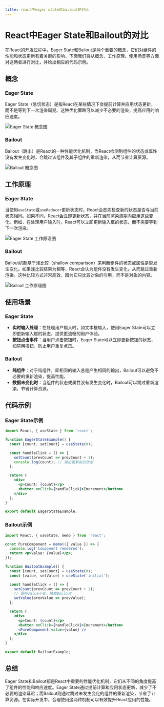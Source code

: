 ```yaml
---
title: react中eager state和bailout的对比
---
```


# React中Eager State和Bailout的对比

在React的开发过程中，Eager State和Bailout是两个重要的概念，它们对组件的性能和状态更新有着关键的影响。下面我们将从概念、工作原理、使用场景等方面对这两者进行对比，并给出相应的代码示例。

## 概念
### Eager State
Eager State（急切状态）是指React在某些情况下会提前计算并应用状态更新，而不是等到下一次渲染周期。这种优化策略可以减少不必要的渲染，提高应用的响应速度。

![Eager State 概念图](https://i-blog.csdnimg.cn/direct/1d01347ad84f441080b017c84eff9249.png#pic_center)


### Bailout
Bailout（跳出）是React的一种性能优化机制，当React检测到组件的状态或属性没有发生变化时，会跳过该组件及其子组件的重新渲染，从而节省计算资源。

![Bailout 概念图](https://via.placeholder.com/600x400?text=Bailout+Concept)


## 工作原理
### Eager State
当使用`useState`或`useReducer`更新状态时，React会首先检查新的状态是否与当前状态相同。如果不同，React会立即更新状态，并在当前渲染周期内应用这些变化。例如，在处理用户输入时，React可以立即更新输入框的状态，而不需要等到下一次渲染。

![Eager State 工作原理图](https://via.placeholder.com/600x400?text=Eager+State+Working+Principle)


### Bailout
Bailout机制基于浅比较（shallow comparison）来判断组件的状态或属性是否发生变化。如果浅比较结果为相等，React会认为组件没有发生变化，从而跳过重新渲染。这种比较方式非常高效，因为它只比较对象的引用，而不是对象的内容。

![Bailout 工作原理图](https://via.placeholder.com/600x400?text=Bailout+Working+Principle)


## 使用场景
### Eager State
- **实时输入处理**：在处理用户输入时，如文本框输入，使用Eager State可以立即更新输入框的状态，提供更流畅的用户体验。
- **按钮点击事件**：当用户点击按钮时，Eager State可以立即更新按钮的状态，如禁用按钮，防止用户重复点击。

### Bailout
- **纯组件**：对于纯组件，即相同的输入总是产生相同的输出，Bailout可以避免不必要的重新渲染，提高性能。
- **数据未变化时**：当组件的状态或属性没有发生变化时，Bailout可以跳过重新渲染，节省计算资源。

## 代码示例
### Eager State示例
```jsx
import React, { useState } from 'react';

function EagerStateExample() {
  const [count, setCount] = useState(0);

  const handleClick = () => {
    setCount(prevCount => prevCount + 1);
    console.log(count); // 输出更新前的状态
  };

  return (
    <div>
      <p>Count: {count}</p>
      <button onClick={handleClick}>Increment</button>
    </div>
  );
}

export default EagerStateExample;
```

### Bailout示例
```jsx
import React, { useState, memo } from 'react';

const PureComponent = memo(({ value }) => {
  console.log('Component rendered');
  return <p>Value: {value}</p>;
});

function BailoutExample() {
  const [count, setCount] = useState(0);
  const [value, setValue] = useState('initial');

  const handleClick = () => {
    setCount(prevCount => prevCount + 1);
    // 保持value不变，触发Bailout
    setValue(prevValue => prevValue);
  };

  return (
    <div>
      <p>Count: {count}</p>
      <button onClick={handleClick}>Increment</button>
      <PureComponent value={value} />
    </div>
  );
}

export default BailoutExample;
```

## 总结
Eager State和Bailout都是React中重要的性能优化机制，它们从不同的角度提高了组件的性能和响应速度。Eager State通过提前计算和应用状态更新，减少了不必要的渲染延迟；而Bailout则通过跳过未发生变化的组件的重新渲染，节省了计算资源。在实际开发中，合理使用这两种机制可以有效提升React应用的性能。